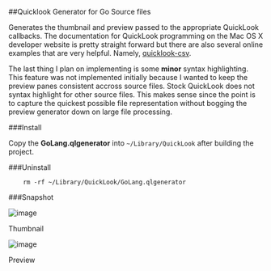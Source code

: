 ##Quicklook Generator for Go Source files

Generates the thumbnail and preview passed to the appropriate QuickLook callbacks. The documentation for QuickLook programming on the Mac OS X developer website is pretty straight forward but there are also several online examples that are very helpful. Namely, [quicklook-csv](http://code.google.com/p/quicklook-csv/source/browse/GenerateThumbnailForURL.m). 

The last thing I plan on implementing is some __minor__ syntax highlighting. This feature was not implemented initially because I wanted to keep the preview panes consistent accross source files. Stock QuickLook does not syntax highlight for other source files. This makes sense since the point is to capture the quickest possible file representation without bogging the preview generator down on large file processing.


###Install

Copy the __GoLang.qlgenerator__ into `~/Library/QuickLook` after building the project.
		
###Uninstall

		rm -rf ~/Library/QuickLook/GoLang.qlgenerator

###Snapshot

![image](https://raw.github.com/chauvd/GoLang/master/GoLang/thumbnail.jpg)

Thumbnail

![image](https://raw.github.com/chauvd/GoLang/master/GoLang/preview.jpg)

Preview
